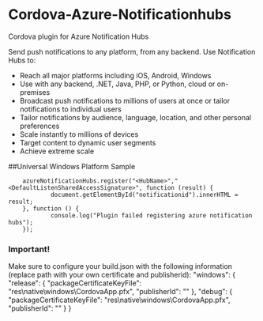 # Cordova-Azure-Notificationhubs
Cordova plugin for Azure Notification Hubs

Send push notifications to any platform, from any backend. Use Notification Hubs to:
- Reach all major platforms including iOS, Android, Windows
- Use with any backend, .NET, Java, PHP, or Python, cloud or on-premises
- Broadcast push notifications to millions of users at once or tailor notifications to individual users
- Tailor notifications by audience, language, location, and other personal preferences
- Scale instantly to millions of devices
- Target content to dynamic user segments
- Achieve extreme scale

##Universal Windows Platform Sample

        azureNotificationHubs.register("<HubName>","<DefaultListenSharedAccessSignature>", function (result) {
                document.getElementById("notificationid").innerHTML = result;
        }, function () {
                console.log("Plugin failed registering azure notification hubs");
        });

### Important!
Make sure to configure your build.json with the following information (replace path with your own certificate and publisherid):
        "windows": {
                "release": {
                    "packageCertificateKeyFile": "res\\native\\windows\\CordovaApp.pfx",
                    "publisherId": "<replace with your publisherId>"
                },
                "debug": {
                    "packageCertificateKeyFile": "res\\native\\windows\\CordovaApp.pfx",
                    "publisherId": "<replace with your publisherId>"
                }
            }
